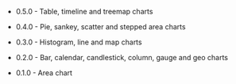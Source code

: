 ﻿* 0.5.0 - Table, timeline and treemap charts

* 0.4.0 - Pie, sankey, scatter and stepped area charts

* 0.3.0 - Histogram, line and map charts

* 0.2.0 - Bar, calendar, candlestick, column, gauge and geo charts

* 0.1.0 - Area chart